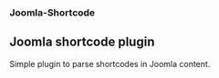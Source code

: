 ### Joomla-Shortcode
## Joomla shortcode plugin

Simple plugin to parse shortcodes in Joomla content.
